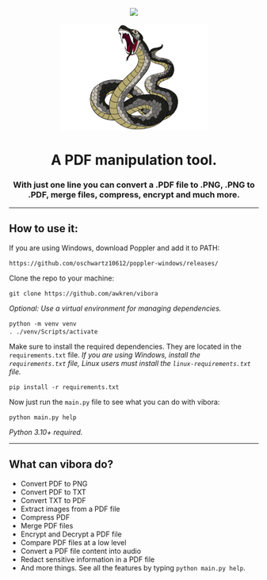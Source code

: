 <div align=center>

<!-- ![](https://img.shields.io/tokei/lines/github/wuzue/vibora?style=flat) -->
<!-- ![](https://img.shields.io/github/issues-raw/wuzue/vibora) -->
<!-- ![](https://img.shields.io/github/issues-closed-raw/wuzue/vibora) -->
<!-- ![](https://img.shields.io/github/issues-pr-raw/wuzue/vibora) -->
<!-- ![](https://img.shields.io/github/issues-pr-closed-raw/wuzue/vibora) -->
![](https://img.shields.io/badge/Python-3.10%2B-blue)

</div>

<div align=center>
  <img width='300px' src='docs/assets/realfang.png'/>
</div>

<h1 align=center>A PDF manipulation tool.</h1>

<h3 align=center> With just one line you can convert a .PDF file to .PNG, .PNG to .PDF, merge files, compress, encrypt and much more.</h3>

<hr>    

<h2>How to use it:</h2>

If you are using Windows, download Poppler and add it to PATH:
```
https://github.com/oschwartz10612/poppler-windows/releases/ 
```
Clone the repo to your machine:
```
git clone https://github.com/awkren/vibora
```
_Optional: Use a virtual environment for managing dependencies._
```
python -m venv venv
. ./venv/Scripts/activate
```
Make sure to install the required dependencies. They are located in the ```requirements.txt``` file.
_If you are using Windows, install the ```requirements.txt``` file, Linux users must install the ```linux-requirements.txt``` file._
```
pip install -r requirements.txt
```
Now just run the ```main.py``` file to see what you can do with vibora:
```
python main.py help
```

*Python 3.10+ required.*

<hr>

<h2>What can vibora do?</h2>

* Convert PDF to PNG
* Convert PDF to TXT
* Convert TXT to PDF
* Extract images from a PDF file
* Compress PDF
* Merge PDF files
* Encrypt and Decrypt a PDF file
* Compare PDF files at a low level
* Convert a PDF file content into audio
* Redact sensitive information in a PDF file
* And more things. See all the features by typing ```python main.py help```.
